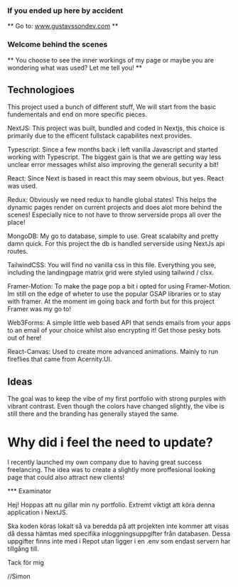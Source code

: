 ### If you ended up here by accident

** Go to: www.gustavssondev.com **


### Welcome behind the scenes

** You choose to see the inner workings of my page or maybe you are wondering what was used? Let me tell you! **


## Technologioes

This project used a bunch of different stuff, We will start from the basic fundementals and end on more specific pieces.

NextJS: This project was built, bundled and coded in Nextjs, this choice is primarily due to the efficent fullstack capabilites next provides.

Typescript: Since a few months back i left vanilla Javascript and started working with Typescript. The biggest gain is that we are getting way less unclear error messages whilst also improving the generall security a bit!

React: Since Next is based in react this may seem obvious, but yes. React was used.

Redux: Obviously we need redux to handle global states! This helps the dynamic pages render on current projects and does alot more behind the scenes! Especially nice to not have to throw serverside props all over the place!

MongoDB: My go to database, simple to use. Great scalabilty and pretty damn quick. For this project the db is handled serverside using NextJs api routes.

TailwindCSS: You will find no vanilla css in this file. Everything you see, including the landingpage matrix grid were styled using tailwind / clsx.

Framer-Motion: To make the page pop a bit i opted for using Framer-Motion. Im still on the edge of wheter to use the popular GSAP libraries or to stay with framer. At the moment im going back and forth but for this project Framer was my go to!

Web3Forms: A simple little web based API that sends emails from your apps to an email of your choice whilst also encrypting it! Get those pesky bots out of here!

React-Canvas: Used to create more advanced animations. Mainly to run fireflies that came from Acernity.UI.

## Ideas

The goal was to keep the vibe of my first portfolio with strong purples with vibrant contrast. Even though the colors have changed slightly, the vibe is still there and the branding has generally stayed the same. 

# Why did i feel the need to update?

I recently launched my own company due to having great success freelancing. The idea was to create a slightly more proffesional looking page that could also attract new clients!








*** Examinator

Hej! Hoppas att nu gillar min ny portfolio. 
Extremt viktigt att köra denna application i NextJS. 

Ska koden köras lokalt så va beredda på att projekten inte kommer att visas då dessa hämtas med specifika inloggningsuppgifter från databasen. Dessa uppgifter finns inte med i Repot utan ligger i en .env som endast servern har tillgång till.

Tack för mig

//Simon




